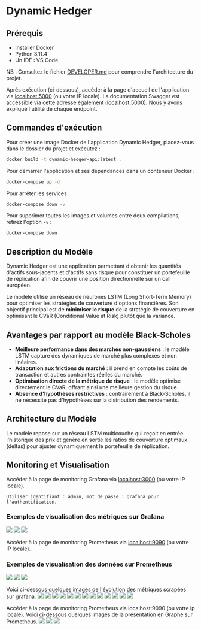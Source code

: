 # Dynamic Hedger

## Prérequis
- Installer Docker
- Python 3.11.4
- Un IDE : VS Code

NB : Consultez le fichier [DEVELOPER.md](DEVELOPER.md) pour comprendre l'architecture du projet.

Après exécution (ci-dessous), accéder à la page d'accueil de l'application via [localhost:5000](http://localhost:5000) (ou votre IP locale).
La documentation Swagger est accessible via cette adresse également [(localhost:5000)](http://localhost:5000). Nous y avons expliqué l'utilité de chaque endpoint.

## Commandes d'exécution

Pour créer une image Docker de l'application Dynamic Hedger, placez-vous dans le dossier du projet et exécutez :

```bash
docker build -t dynamic-hedger-api:latest .
```

Pour démarrer l'application et ses dépendances dans un conteneur Docker :

```bash
docker-compose up -d
```

Pour arrêter les services :

```bash
docker-compose down -v
```

Pour supprimer toutes les images et volumes entre deux compilations, retirez l'option `-v` :

```bash
docker-compose down
```

## Description du Modèle

Dynamic Hedger est une application permettant d'obtenir les quantités d'actifs sous-jacents et d'actifs sans risque pour constituer un portefeuille de réplication afin de couvrir une position directionnelle sur un call européen.

Le modèle utilise un réseau de neurones LSTM (Long Short-Term Memory) pour optimiser les stratégies de couverture d'options financières. Son objectif principal est de **minimiser le risque** de la stratégie de couverture en optimisant le CVaR (Conditional Value at Risk) plutôt que la variance.

## Avantages par rapport au modèle Black-Scholes
- **Meilleure performance dans des marchés non-gaussiens** : le modèle LSTM capture des dynamiques de marché plus complexes et non linéaires.
- **Adaptation aux frictions du marché** : il prend en compte les coûts de transaction et autres contraintes réelles du marché.
- **Optimisation directe de la métrique de risque** : le modèle optimise directement le CVaR, offrant ainsi une meilleure gestion du risque.
- **Absence d'hypothèses restrictives** : contrairement à Black-Scholes, il ne nécessite pas d'hypothèses sur la distribution des rendements.

## Architecture du Modèle
Le modèle repose sur un réseau LSTM multicouche qui reçoit en entrée l'historique des prix et génère en sortie les ratios de couverture optimaux (deltas) pour ajuster dynamiquement le portefeuille de réplication.

## Monitoring et Visualisation
Accéder à la page de monitoring Grafana via [localhost:3000](http://localhost:3000) (ou votre IP locale).

```
Utiliser identifiant : admin, mot de passe : grafana pour l'authentification.
```

### Exemples de visualisation des métriques sur Grafana
![](monitoring/grafana/portfolio_hedging.png)
![](monitoring/grafana/market_dynamics.png)
![](monitoring/grafana/risk_management.png)

Accéder à la page de monitoring Prometheus via [localhost:9090](http://localhost:9090) (ou votre IP locale).

### Exemples de visualisation des données sur Prometheus
![](monitoring/prometheus/Capture_prom1.png)
![](monitoring/prometheus/Capture_prom2.png)
![](monitoring/prometheus/Capture_prom3.png)



Voici ci-dessous quelques images de l'évolution des métriques scrapées sur grafana.
![](monitoring/grafana/Angry_visuel.png)
![](monitoring/grafana/Courbe_Fearful_visuel.png)
![](monitoring/grafana/Courbe_surprised_visuel.png)
![](monitoring/grafana/Fearful_visuel.png)
![](monitoring/grafana/Fearful_visuel.png)
![](monitoring/grafana/Happy_visuel.png)
![](monitoring/grafana/Histogram_Happy_visuel.png)
![](monitoring/grafana/Histogram_Sad_visuel.png)
![](monitoring/grafana/model_precision.png)
![](monitoring/grafana/model_recall.png)
![](monitoring/grafana/Neutral_visuel.png)
![](monitoring/grafana/Sad_visuel.png)
![](monitoring/grafana/Surprised_visuel.png)

Accéder à la page de monitoring Prometheus via localhost:9090 (ou votre ip locale).
Voici ci-dessous quelques images de la présentation en Graphe sur Prometheus.
![](monitoring/prometheus/Capture_prom1.png)
![](monitoring/prometheus/Capture_prom2.png)
![](monitoring/prometheus/Capture_prom3.png)
